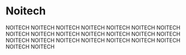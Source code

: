 Noitech
=======
NOITECH
NOITECH
NOITECH
NOITECH
NOITECH
NOITECH
NOITECH
NOITECH
NOITECH
NOITECH
NOITECH
NOITECH
NOITECH
NOITECH
NOITECH
NOITECH
NOITECH
NOITECH
NOITECH
NOITECH
NOITECH
NOITECH
NOITECH
